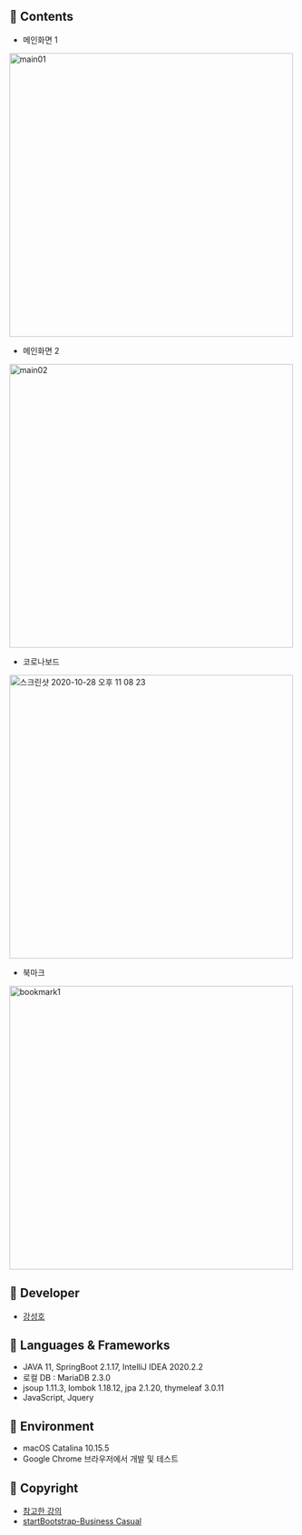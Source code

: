 ## :wolf: Contents
- 메인화면 1
<img width="500" alt="main01" src="https://user-images.githubusercontent.com/48710171/97449646-3d956100-1975-11eb-82ba-42528ff7fba9.png">

- 메인화면 2
<img width="500" alt="main02" src="https://user-images.githubusercontent.com/48710171/97590207-bb26a300-1a41-11eb-9e00-b7699c32579a.png">

- 코로나보드
<img width="500" alt="스크린샷 2020-10-28 오후 11 08 23" src="https://user-images.githubusercontent.com/48710171/97714625-bc6cd400-1b04-11eb-9b91-7979c53f39ca.png">

- 북마크
<img width="500" alt="bookmark1" src="https://user-images.githubusercontent.com/48710171/97862201-49ec3600-1d48-11eb-96d4-d44e08a05b23.png">

## :dromedary_camel: Developer
- [강성호](https://github.com/KANGSUNGHO)

## :baby_chick: Languages & Frameworks 
- JAVA 11, SpringBoot 2.1.17, IntelliJ IDEA 2020.2.2
- 로컬 DB : MariaDB 2.3.0
- jsoup 1.11.3, lombok 1.18.12, jpa 2.1.20, thymeleaf 3.0.11
- JavaScript, Jquery

## :penguin: Environment
- macOS Catalina 10.15.5
- Google Chrome 브라우저에서 개발 및 테스트

## :ox: Copyright
- [참고한 강의](https://www.inflearn.com/course/%EC%8A%A4%ED%94%84%EB%A7%81%EB%B6%80%ED%8A%B8-JPA-%ED%99%9C%EC%9A%A9-1/dashboard)
- [startBootstrap-Business Casual](https://startbootstrap.com/themes/business-casual/)

